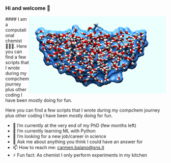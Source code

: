### Hi and welcome 👋

<img align="right" src="Picture1.png"> #### I am a computational chemist 👩🏻‍💻. Here you can find a few scripts that I wrote during my compchem journey plus other coding I have been mostly doing for fun.

Here you can find a few scripts that 
I wrote during my compchem journey 
plus other coding I have been mostly 
doing for fun.

- 🔭 I’m currently at the very end of my PhD (few months left)
- 🌱 I’m currently learning ML with Python
- 👯 I’m looking for a new job/career in science
- 💬 Ask me about anything you think I could have an answer for
- 📫 How to reach me: carmen.baiano@sns.it
- ⚡ Fun fact: As chemist I only perform experiments in my kitchen 

